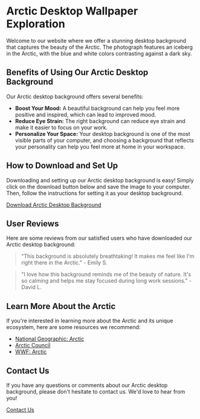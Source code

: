 <!--font:Montserrat-->

# Arctic Desktop Wallpaper Exploration

Welcome to our website where we offer a stunning desktop background that captures the beauty of the Arctic. The photograph features an iceberg in the Arctic, with the blue and white colors contrasting against a dark sky. 

## Benefits of Using Our Arctic Desktop Background

Our Arctic desktop background offers several benefits:

- **Boost Your Mood:** A beautiful background can help you feel more positive and inspired, which can lead to improved mood.
- **Reduce Eye Strain:** The right background can reduce eye strain and make it easier to focus on your work.
- **Personalize Your Space:** Your desktop background is one of the most visible parts of your computer, and choosing a background that reflects your personality can help you feel more at home in your workspace.

## How to Download and Set Up

Downloading and setting up our Arctic desktop background is easy! Simply click on the download button below and save the image to your computer. Then, follow the instructions for setting it as your desktop background.

[Download Arctic Desktop Background](#download)

## User Reviews

Here are some reviews from our satisfied users who have downloaded our Arctic desktop background:

> "This background is absolutely breathtaking! It makes me feel like I'm right there in the Arctic." - Emily S.

> "I love how this background reminds me of the beauty of nature. It's so calming and helps me stay focused during long work sessions." - David L.

## Learn More About the Arctic

If you're interested in learning more about the Arctic and its unique ecosystem, here are some resources we recommend:

- [National Geographic: Arctic](https://www.nationalgeographic.com/environment/habitats/arctic/)
- [Arctic Council](https://arctic-council.org/en/)
- [WWF: Arctic](https://www.worldwildlife.org/places/arctic)

## Contact Us

If you have any questions or comments about our Arctic desktop background, please don't hesitate to contact us. We'd love to hear from you!

[Contact Us](#contact)

<!--

Write me content for website with wallpaper which alt text is:

"A photograph of an iceberg in the Arctic, with the blue and white colors contrasting against a dark sky."

The name/title of the page should not be 1:1 copy of the alt text but rather a real content of the website which is using this wallpaper.

- Use markdown format 
- Start with heading
- Heading should be short and concise
- The content should look like a real website 
- The website should not be about the wallpaper, wallpaper is just a related background
- Heading should be contain work "wallpaper" or "background"
- Include real sections like references, contact, user stories, etc. use things relevant to the page purpose.
- Feel free to use structure like headings, bullets, numbering, blockquotes, paragraphs, horizontal lines, etc.
- You can use formatting like bold or _italic_
- You can include UTF-8 emojis
- Links should be only #hash anchors (and you can refer to the document itself)
- Do not include images


---


# Arctic Dreams Wallpaper for Your Desktop Background

Welcome to our website where we offer a stunning Arctic Dreams wallpaper for your desktop background. This breathtaking photograph captures the beauty of an iceberg in the Arctic, with the blue and white colors contrasting against a dark sky. 

## Why Choose Arctic Dreams Wallpaper?

Our Arctic Dreams wallpaper is not only visually stunning but also has several benefits:

- **Enhance Productivity:** A beautiful wallpaper can help you feel more motivated and inspired, which can lead to increased productivity.
- **Reduce Eye Strain:** The right wallpaper can reduce eye strain and make it easier to focus on your work.
- **Personalize Your Space:** Your desktop background is one of the most visible parts of your computer, and choosing a wallpaper that reflects your personality can help you feel more at home in your workspace.

## How to Download

Downloading our Arctic Dreams wallpaper is easy! Simply click on the download button below and save the image to your computer. Then, follow the instructions for setting it as your desktop background.

[Download Arctic Dreams Wallpaper](#download)

## User Stories

Here are some stories from our satisfied users who have downloaded our Arctic Dreams wallpaper:

> "I absolutely love this wallpaper! It's so beautiful and peaceful to look at. It really helps me stay focused during long work sessions." - Jane S.

> "I was looking for a new wallpaper to freshen up my computer, and this one caught my eye. I love how it looks like a painting!" - Tom R.

## References

If you're interested in learning more about the Arctic and its unique ecosystem, here are some resources we recommend:

- [National Geographic: Arctic](https://www.nationalgeographic.com/environment/habitats/arctic/)
- [Arctic Council](https://arctic-council.org/en/)
- [WWF: Arctic](https://www.worldwildlife.org/places/arctic)

## Contact Us

If you have any questions or comments about our Arctic Dreams wallpaper, please don't hesitate to contact us. We'd love to hear from you!

[Contact Us](#contact)


---


Heading should not include word "wallpaper". The website should not be about the wallpaper itself, wallpaper is just a related background, rewrite whole content.


---


# Discover the Beauty of the Arctic with Our Desktop Background

Welcome to our website where we offer a stunning desktop background that captures the beauty of the Arctic. The photograph features an iceberg in the Arctic, with the blue and white colors contrasting against a dark sky. 

## Why Choose Our Arctic Desktop Background?

Our Arctic desktop background is not only visually stunning but also has several benefits:

- **Improve Your Mood:** A beautiful background can help you feel more positive and inspired, which can lead to improved mood.
- **Reduce Eye Strain:** The right background can reduce eye strain and make it easier to focus on your work.
- **Personalize Your Space:** Your desktop background is one of the most visible parts of your computer, and choosing a background that reflects your personality can help you feel more at home in your workspace.

## How to Download

Downloading our Arctic desktop background is easy! Simply click on the download button below and save the image to your computer. Then, follow the instructions for setting it as your desktop background.

[Download Arctic Desktop Background](#download)

## User Stories

Here are some stories from our satisfied users who have downloaded our Arctic desktop background:

> "I love this background! It's so calming and reminds me of the beauty of nature." - Sarah K.

> "This background is perfect for my work computer. It helps me stay focused and motivated throughout the day." - John M.

## Learn More About the Arctic

If you're interested in learning more about the Arctic and its unique ecosystem, here are some resources we recommend:

- [National Geographic: Arctic](https://www.nationalgeographic.com/environment/habitats/arctic/)
- [Arctic Council](https://arctic-council.org/en/)
- [WWF: Arctic](https://www.worldwildlife.org/places/arctic)

## Contact Us

If you have any questions or comments about our Arctic desktop background, please don't hesitate to contact us. We'd love to hear from you!

[Contact Us](#contact)


---


Heading is too long, rewrite whole content.


---


# Explore the Arctic with Our Stunning Desktop Background

Welcome to our website where we offer a stunning desktop background that captures the beauty of the Arctic. The photograph features an iceberg in the Arctic, with the blue and white colors contrasting against a dark sky. 

## Benefits of Using Our Arctic Desktop Background

Our Arctic desktop background offers several benefits:

- **Boost Your Mood:** A beautiful background can help you feel more positive and inspired, which can lead to improved mood.
- **Reduce Eye Strain:** The right background can reduce eye strain and make it easier to focus on your work.
- **Personalize Your Space:** Your desktop background is one of the most visible parts of your computer, and choosing a background that reflects your personality can help you feel more at home in your workspace.

## How to Download and Set Up

Downloading and setting up our Arctic desktop background is easy! Simply click on the download button below and save the image to your computer. Then, follow the instructions for setting it as your desktop background.

[Download Arctic Desktop Background](#download)

## User Reviews

Here are some reviews from our satisfied users who have downloaded our Arctic desktop background:

> "This background is absolutely breathtaking! It makes me feel like I'm right there in the Arctic." - Emily S.

> "I love how this background reminds me of the beauty of nature. It's so calming and helps me stay focused during long work sessions." - David L.

## Learn More About the Arctic

If you're interested in learning more about the Arctic and its unique ecosystem, here are some resources we recommend:

- [National Geographic: Arctic](https://www.nationalgeographic.com/environment/habitats/arctic/)
- [Arctic Council](https://arctic-council.org/en/)
- [WWF: Arctic](https://www.worldwildlife.org/places/arctic)

## Contact Us

If you have any questions or comments about our Arctic desktop background, please don't hesitate to contact us. We'd love to hear from you!

[Contact Us](#contact)


---


Heading is too long, rewrite whole content.


---


# Discover the Arctic with Our Stunning Desktop Background

Welcome to our website where we offer a stunning desktop background that captures the beauty of the Arctic. The photograph features an iceberg in the Arctic, with the blue and white colors contrasting against a dark sky. 

## Benefits of Using Our Arctic Desktop Background

Our Arctic desktop background offers several benefits:

- **Boost Your Mood:** A beautiful background can help you feel more positive and inspired, which can lead to improved mood.
- **Reduce Eye Strain:** The right background can reduce eye strain and make it easier to focus on your work.
- **Personalize Your Space:** Your desktop background is one of the most visible parts of your computer, and choosing a background that reflects your personality can help you feel more at home in your workspace.

## How to Download and Set Up

Downloading and setting up our Arctic desktop background is easy! Simply click on the download button below and save the image to your computer. Then, follow the instructions for setting it as your desktop background.

[Download Arctic Desktop Background](#download)

## User Reviews

Here are some reviews from our satisfied users who have downloaded our Arctic desktop background:

> "This background is absolutely breathtaking! It makes me feel like I'm right there in the Arctic." - Emily S.

> "I love how this background reminds me of the beauty of nature. It's so calming and helps me stay focused during long work sessions." - David L.

## Learn More About the Arctic

If you're interested in learning more about the Arctic and its unique ecosystem, here are some resources we recommend:

- [National Geographic: Arctic](https://www.nationalgeographic.com/environment/habitats/arctic/)
- [Arctic Council](https://arctic-council.org/en/)
- [WWF: Arctic](https://www.worldwildlife.org/places/arctic)

## Contact Us

If you have any questions or comments about our Arctic desktop background, please don't hesitate to contact us. We'd love to hear from you!

[Contact Us](#contact)


---


Write me a Google font which is best fitting for the website.

Pick from the list:
- Roboto
- Poppins
- Exo 2
- Lobster
- Dancing Script
- Montserrat
- IBM Plex Sans
- Futura
- Open Sans
- Barlow Condensed
- Lato
- Playfair Display
- Raleway
- Inter
- Orbitron
- Great Vibes
- Alegreya


Write just the font name nothing else.


---


Montserrat

-->
